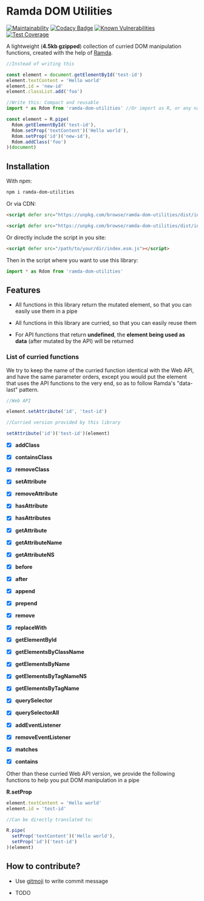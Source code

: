 # Ramda DOM Utilities

[![Maintainability](https://api.codeclimate.com/v1/badges/09d6cd7166295e953d9b/maintainability)](https://codeclimate.com/github/winston0410/ramda-dom-utilities/maintainability) [![Codacy Badge](https://app.codacy.com/project/badge/Grade/0177a95320534809b107fa55ca567cf6)](https://www.codacy.com/manual/winston0410/ramda-dom-utilities?utm_source=github.com&utm_medium=referral&utm_content=winston0410/ramda-dom-utilities&utm_campaign=Badge_Grade) [![Known Vulnerabilities](https://snyk.io/test/github/winston0410/ramda-dom-utilities/badge.svg?targetFile=package.json)](https://snyk.io/test/github/winston0410/ramda-dom-utilities?targetFile=package.json) [![Test Coverage](https://api.codeclimate.com/v1/badges/09d6cd7166295e953d9b/test_coverage)](https://codeclimate.com/github/winston0410/ramda-dom-utilities/test_coverage)

A lightweight (**4.5kb gzipped**) collection of curried DOM manipulation functions, created with the help of [Ramda](https://ramdajs.com/).

```javascript
//Instead of writing this

const element = document.getElementById('test-id')
element.textContent = 'Hello world'
element.id = 'new-id'
element.classList.add('foo')

//Write this: Compact and reusable
import * as Rdom from 'ramda-dom-utilities' //Or import as R, or any name you like

const element = R.pipe(
  Rdom.getElementById('test-id'),
  Rdom.setProp('textContent')('Hello world'),
  Rdom.setProp('id')('new-id'),
  Rdom.addClass('foo')
)(document)
```

## Installation

With npm:

```bash
npm i ramda-dom-utilities
```

Or via CDN:

```html
<script defer src="https://unpkg.com/browse/ramda-dom-utilities/dist/index.esm.js"></script>

<script defer src="https://unpkg.com/browse/ramda-dom-utilities/dist/index.cjs.js"></script>
```

Or directly include the script in you site:

```html
<script defer src="/path/to/your/dir/index.esm.js"></script>

```

Then in the script where you want to use this library:

```javascript
import * as Rdom from 'ramda-dom-utilities'
```

## Features

- All functions in this library return the mutated element, so that you can easily use them in a pipe

- All functions in this library are curried, so that you can easily reuse them

- For API functions that return **undefined**, the **element being used as data** (after mutated by the API) will be returned

### List of curried functions

We try to keep the name of the curried function identical with the Web API, and have the same parameter orders, except you would put the element that uses the API functions to the very end, so as to follow Ramda's "data-last" pattern.

```javascript
//Web API

element.setAttribute('id', 'test-id')

//Curried version provided by this library

setAttribute('id')('test-id')(element)
```

- [x] **addClass**

- [x] **containsClass**

- [x] **removeClass**

- [x] **setAttribute**

- [x] **removeAttribute**

- [x] **hasAttribute**

- [x] **hasAttributes**

- [x] **getAttribute**

- [x] **getAttributeName**

- [x] **getAttributeNS**

- [x] **before**

- [x] **after**

- [x] **append**

- [x] **prepend**

- [x] **remove**

- [x] **replaceWith**

- [x] **getElementById**

- [x] **getElementsByClassName**

- [x] **getElementsByName**

- [x] **getElementsByTagNameNS**

- [x] **getElementsByTagName**

- [x] **querySelector**

- [x] **querySelectorAll**

- [x] **addEventListener**

- [x] **removeEventListener**

- [x] **matches**

- [x] **contains**

Other than these curried Web API version, we provide the following functions to help you put DOM manipulation in a pipe

**R.setProp**

```javascript
element.textContent = 'Hello world'
element.id = 'test-id'

//Can be directly translated to:

R.pipe(
  setProp('textContent')('Hello world'),
  setProp('id')('test-id')
)(element)
```

## How to contribute?

- Use [gitmoji](https://github.com/carloscuesta/gitmoji) to write commit message

- TODO
